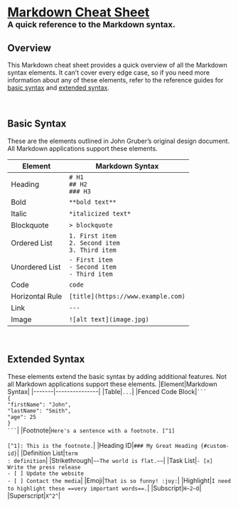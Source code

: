 # [Markdown Cheat Sheet](https://www.markdownguide.org/cheat-sheet/)<br/><font size="4">A quick reference to the Markdown syntax.</font>

## **Overview**
This Markdown cheat sheet provides a quick overview of all the Markdown syntax elements. It can’t cover every edge case, so if you need more information about any of these elements, refer to the reference guides for [basic syntax](https://www.markdownguide.org/basic-syntax) and [extended syntax](https://www.markdownguide.org/extended-syntax).

<br/>

## **Basic Syntax**
These are the elements outlined in John Gruber’s original design document. All Markdown applications support these elements.

 |Element|Markdown Syntax|
 |-------|---------------|
 |Heading|`# H1`<br/>`## H2`<br/>`### H3`|
 |Bold|`**bold text**`|
 |Italic|`*italicized text*`|
 |Blockquote|`> blockquote`|
 |Ordered List|`1. First item`<br/>`2. Second item`<br/>`3. Third item`|
 |Unordered List|`- First item`<br/>`- Second item`<br/>`- Third item`|
 |Code|`code`|
 |Horizontal Rule|`[title](https://www.example.com)`|
 |Link|`---`|
 |Image|`![alt text](image.jpg)`|

<br/>

## **Extended Syntax**
These elements extend the basic syntax by adding additional features. Not all Markdown applications support these elements.
 |Element|Markdown Syntax|
 |-------|---------------|
 |Table|`...`|
 |Fenced Code Block|` ``` `<br/>`{`<br/>`"firstName": "John",`<br/>`"lastName": "Smith",`<br/>`"age": 25`<br/>`}`<br/>` ``` `|
 |Footnote|`Here's a sentence with a footnote. [^1]`<br/><br/>`[^1]: This is the footnote.`|
 |Heading ID|`### My Great Heading {#custom-id}`|
 |Definition List|`term`<br/>`: definition`|
 |Strikethrough|`~~The world is flat.~~`|
 |Task List|`- [x] Write the press release`<br/>`- [ ] Update the website`<br/>`- [ ] Contact the media`|
 |Emoji|`That is so funny! :joy:`|
 |Highlight|`I need to highlight these ==very important words==.`|
 |Subscript|`H~2~O`|
 |Superscript|`X^2^`|
